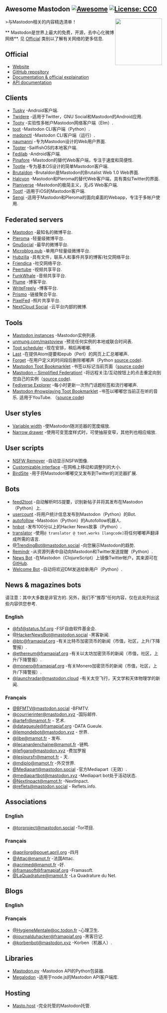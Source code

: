 <div class="github-widget" data-repo="tleb/awesome-mastodon"></div>

## Awesome Mastodon [![Awesome](https://cdn.rawgit.com/sindresorhus/awesome/d7305f38d29fed78fa85652e3a63e154dd8e8829/media/badge.svg)](https://github.com/sindresorhus/awesome) [![License: CC0](https://img.shields.io/badge/License-CC0-lightgrey.svg)](https://creativecommons.org/publicdomain/zero/1.0/)

[<img src="https://rawgit.com/tleb/awesome-mastodon/master/mastodon-logo.svg" align="right" width="150">](https://joinmastodon.org)

&gt;与Mastodon相关的内容精选清单！

 ** Mastodon是世界上最大的免费，开源，去中心化微博网络**. 见 [Official](#official) 类别以了解有关网络的更多信息.



## Official

* [Website](https://joinmastodon.org)
* [GitHub repository](https://github.com/tootsuite/mastodon)
* [Documentation & official explaination](https://docs.joinmastodon.org/)
* [API documentation](https://docs.joinmastodon.org/client/intro/)

## Clients

* [Tusky](https://play.google.com/store/apps/details?id=com.keylesspalace.tusky) -Android客户端.
* [Twidere](https://f-droid.org/packages/org.mariotaku.twidere/) -适用于Twitter，GNU Social和Mastodon的Android应用.
* [Tooty](https://github.com/n1k0/tooty) -实验性多帐户Mastodon网络客户端（Elm）.
* [toot](https://github.com/ihabunek/toot) -Mastodon CLI客户端（Python）.
* [madonctl](https://github.com/McKael/madonctl) -Mastodon CLI客户端（运行）.
* [naumanni](https://github.com/naumanni/naumanni) -专为Mastodon设计的Web用户界面.
* [Tooter](https://github.com/dysk0/harbour-tooter) -SailfishOS的本地客户端.
* [Fedilab](https://framagit.org/tom79/fedilab) -Android客户端.
* [Pinafore](https://github.com/nolanlawson/pinafore) -Mastodon的替代Web客户端，专注于速度和简便性.
* [Tootle](https://github.com/bleakgrey/tootle) -专为基本OS设计的简单Mastodon客户端.
* [Brutaldon](https://git.carcosa.net/jmcbray/brutaldon) -Brutaldon是Mastodon的Brutalist Web 1.0 Web界面.
* [Halcyon](https://notabug.org/halcyon-suite/halcyon) -Mastodon和Pleroma的替代Web客户端，具有类似Twitter的界面.
* [Planiverse](https://git.mulligrubs.me/planiverse/) -Mastodon的极简主义，无JS Web客户端.
* [Toot!](https://apps.apple.com/us/app/toot/id1229021451) -适用于iOS的Mastodon客户端.
* [Sengi](https://nicolasconstant.github.io/sengi/) -适用于Mastodon和Pleroma的面向桌面的Webapp，专注于多帐户使用.

## Federated servers

* [Mastodon](https://joinmastodon.org/) -最知名的微博平台.
* [Pleroma](https://pleroma.social/) -轻量级微博平台.
* [GnuSocial](https://gnu.io/social/) -最早的微博平台.
* [Microblog.pub](https://microblog.pub/) -单用户轻量级微博平台.
* [Hubzilla](https://zotlabs.org/page/hubzilla/hubzilla-project) -具有文件，联系人和事件共享的博客/社交网络平台.
* [Friendica](https://friendi.ca/) -社交网络平台.
* [Peertube](https://joinpeertube.org/) -视频共享平台.
* [FunkWhale](https://funkwhale.audio/) -音频共享平台.
* [Plume](https://joinplu.me/) -博客平台.
* [WriteFreely](https://writefreely.org/) -博客平台.
* [Prismo](https://gitlab.com/prismosuite/prismo) -链接聚合平台.
* [PixelFed](https://pixelfed.org/) -照片共享平台.
* [NextCloud Social](https://apps.nextcloud.com/apps/social) -云平台内部的微博.

## Tools

* [Mastodon instances](https://instances.social/list) -Mastodon实例列表.
* [unmung.com/mastoview](http://www.unmung.com/mastoview) -预览任何实例的本地或联合时间表.
* [Toot scheduler](https://scheduler.mastodon.tools/) -现在安排，稍后再嘟嘟.
* [Last](https://framagit.org/luc/last) -在提供Atom提要和epub（Perl）的网页上汇总嘟嘟声.
* [Forget](https://forget.codl.fr/about/) -在用户定义的时间段后删除嘟嘟声（Python [source code](https://github.com/codl/forget/)).
* [Mastodon Toot Bookmarklet](https://rknightuk.github.io/mastodon-toot-bookmarklet/) -书签以标记当前页面（[source code](https://github.com/rknightuk/mastodon-toot-bookmarklet/))
* [Mastodon – Simplified Federation!](https://addons.mozilla.org/firefox/addon/mastodon-simplified-federation/) -将远程关注/互动按钮上的点击重定向到您自己的实例（[source code](https://github.com/rugk/mastodon-simplified-federation)).
* [Fediverse Explorer](https://fediverse.0qz.fun/) -每小时更新一次热门话题标签和流行嘟嘟声.
* [Mastodon #nowplaying Toot Bookmarklet](https://nowplaying.resynth1943.net)  -书签以嘟嘟您当前正在听的音乐. 适用于YouTube.  （[source code](https://github.com/resynth1943/mastodon-nowplaying-toot-bookmarklet))


## User styles

* [Variable width](https://userstyles.org/styles/139721/mastodon-glitch-soc-variable-width) -使Mastodon随浏览器的宽度缩放.
* [Narrow drawer](https://userstyles.org/styles/141457/mastodon-dynamic-wide-columns-narrow-drawer) -使用可变宽度样式时，可使抽屉变窄，其他列也相应缩放.

## User scripts

* [NSFW Remover](https://greasyfork.org/fr/scripts/29228-mastodon-nsfw-remover) -自动显示NSFW图像.
* [Customizable interface](https://openuserjs.org/scripts/bl00m/Mastodon_Customizable_Interface) -在网格上移动和调整列的大小.
* [BirdSite](https://gitlab.com/pmorinerie/birdsite) -用于将Mastodon嘟嘟交叉发布到Twitter的浏览器扩展.

## Bots

* [feed2toot](https://gitlab.com/chaica/feed2toot) -自动解析RSS提要，识别新帖子并将其发布在Mastodon（Python）上.
* [usercount](https://github.com/josefkenny/usercount) -将用户统计信息发布到Mastodon（Python）的Bot.
* [autofollow](https://github.com/gled-rs/mastodon-autofollow) -Mastodon（Python）的Autofollow机器人.
* [hnbot](https://github.com/raymestalez/mastodon-hnbot) -发布100分以上的Hacker News故事（Python）.
* [translator](https://christopher.su/projects/translator/) -使用`@ translator @ toot.works [langcode]`将任何嘟嘟声翻译成所需的语言.
* [@TrendingBot@mastodon.social](https://mastodon.social/@TrendingBot) -向您展示Mastodon的趋势.
* [Remindr](https://gitlab.com/chaica/remindr) -从资源列表中自动向Mastodon和Twitter发送提醒（Python）.
* [News Bot](https://botsin.space/@newsbot) -在Mastodon（ClojureScript）上镜像Twitter帐户，其来源可在 [GitHub](https://github.com/yogthos/mastodon-bot).
* [Welcome Bot](https://github.com/indyhall/mastodon-welcome-bot) -自动将欢迎DM发送给新用户（Python）.

## News & magazines bots

请注意：其中大多数是非官方的. 另外，我们不“推荐”任何内容，仅在此处列出这些内容供您参考.

### English

* [@fsf@status.fsf.org](https://status.fsf.org/fsf) -FSF自由软件基金会.
* [@HackerNewsBot@mastodon.social](https://mastodon.social/@HackerNewsBot) -黑客新闻.
* [@btc@framapiaf.org](https://framapiaf.org/@btc) -有关比特币加密货币的新闻（市值，社区，上升/下降警报）.
* [@ethereum@framapiaf.org](https://framapiaf.org/@ethereum) -有关以太坊加密货币的新闻（市值，社区，上升/下降警报）.
* [@monero@framapiaf.org](https://framapiaf.org/@monero) -有关Monero加密货币的新闻（市值，社区，上升/下降警报）.
* [@launchradar@mastodon.cloud](https://mastodon.cloud/@launchradar) -有关太空飞行，天文学和天体物理学的新闻.

### Français

* [@BFMTV@mastodon.social](https://mastodon.social/@BFMTV) -BFMTV.
* [@courrierinter@mastodon.xyz](https://mastodon.xyz/@courrierinter) -国际邮件.
* [@artefr@mamot.fr](https://mamot.fr/@artefr) - 艺术.
* [@datagueule@framapiaf.org](https://framapiaf.org/@datagueule) -DATA Gueule.
* [@lemondebot@mastodon.xyz](https://mastodon.xyz/@lemondebot) - 世界.
* [@libe@mamot.fr](https://mamot.fr/@libe) - 发布.
* [@lecanardenchaine@mamot.fr](https://mamot.fr/@lecanardenchaine) -链鸭.
* [@lefigaro@mastodon.xyz](https://mastodon.xyz/@lefigaro) -费加罗报
* [@lesjoursfr@mamot.fr](https://mamot.fr/@lesjoursfr) - 天.
* [@mdiplo@mamot.fr](https://mamot.fr/@mdiplo) -外交世界.
* [@Mediapart@mastodon.social](https://mastodon.social/@Mediapart) -官方Mediapart（无效）.
* [@mediapartbot@mastodon.xyz](https://mastodon.xyz/@mediapartbot) -Mediapart bot处于活动状态.
* [@NextInpact@mamot.fr](https://mamot.fr/@NextInpact) -NextInpact.
* [@reflets@mastodon.social](https://mastodon.social/@reflets) - Reflets.info.

## Associations

### English

* [@torproject@mastodon.social](https://mastodon.social/@torproject) -Tor项目.

### Français

* [@aprilorg@pouet.april.org](https://pouet.april.org/@aprilorg) -四月
* [@Attac@mamot.fr](https://mamot.fr/@Attac) -法国Attac.
* [@acrimed@mamot.fr](https://mamot.fr/@acrimed) -好.
* [@framasoft@framapiaf.org](https://framapiaf.org/@Framasoft) -Framasoft.
* [@LaQuadrature@mamot.fr](https://mamot.fr/@LaQuadrature) -La Quadrature du Net.

## Blogs

### English

### Français

* [@HygieneMentale@oc.todon.fr](https://oc.todon.fr/@HygieneMentale) -心理卫生.
* [@journalduhacker@framapiaf.org](https://framapiaf.org/@journalduhacker) -黑客日记.
* [@korbenbot@mastodon.xyz](https://mastodon.xyz/@korbenbot) -Korben（机器人）.

## Libraries

* [Mastodon.py](https://github.com/halcy/Mastodon.py) -Mastodon API的Python包装器.
* [Megalodon](https://github.com/h3poteto/megalodon) -适用于node.js的Mastodon API客户端库.

## Hosting

* [Masto.host](https://masto.host) -完全托管的Mastodon托管.
